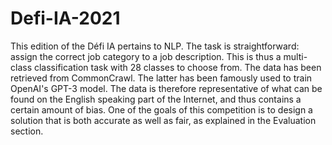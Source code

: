 # Defi-IA-2021
This edition of the Défi IA pertains to NLP. The task is straightforward: assign the correct job category to a job description. This is thus a multi-class classification task with 28 classes to choose from.  The data has been retrieved from CommonCrawl. The latter has been famously used to train OpenAI's GPT-3 model. The data is therefore representative of what can be found on the English speaking part of the Internet, and thus contains a certain amount of bias. One of the goals of this competition is to design a solution that is both accurate as well as fair, as explained in the Evaluation section.
